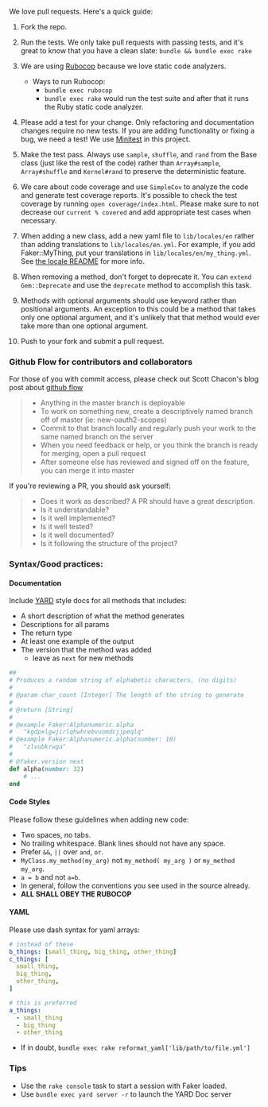 We love pull requests. Here's a quick guide:

1. Fork the repo.

2. Run the tests. We only take pull requests with passing tests, and it's great to know that you have a clean slate: `bundle && bundle exec rake`

3. We are using [Rubocop](https://github.com/bbatsov/rubocop) because we love static code analyzers. 
    * Ways to run Rubocop:
        - `bundle exec rubocop`
        - `bundle exec rake` would run the test suite and after that it runs the Ruby static code analyzer.

4. Please add a test for your change. Only refactoring and documentation changes require no new tests. If you are adding functionality or fixing a bug, we need a test! We use [Minitest](https://github.com/seattlerb/minitest) in this project.

5. Make the test pass. Always use `sample`, `shuffle`, and `rand` from the Base class (just like the rest of the code) rather than `Array#sample`, `Array#shuffle` and `Kernel#rand` to preserve the deterministic feature.

6. We care about code coverage and use `SimpleCov` to analyze the code and generate test coverage reports. It's possible to check the test coverage by running  `open coverage/index.html`. Please make sure to not decrease our `current % covered` and add appropriate test cases when necessary.

7. When adding a new class, add a new yaml file to `lib/locales/en` rather than adding translations to `lib/locales/en.yml`.  For example, if you add Faker::MyThing, put your translations in `lib/locales/en/my_thing.yml`.  See [the locale README](./lib/locales/en/README.md) for more info.

8. When removing a method, don't forget to deprecate it. You can `extend Gem::Deprecate` and use the `deprecate` method to accomplish this task.

9. Methods with optional arguments should use keyword rather than positional arguments. An exception to this could be a method that takes only one optional argument, and it's unlikely that that method would ever take more than one optional argument. 

10. Push to your fork and submit a pull request.

### Github Flow for contributors and collaborators

For those of you with commit access, please check out Scott Chacon's blog post about [github flow](http://scottchacon.com/2011/08/31/github-flow.html)

> * Anything in the master branch is deployable
> * To work on something new, create a descriptively named branch off of master (ie: new-oauth2-scopes)
> * Commit to that branch locally and regularly push your work to the same named branch on the server
> * When you need feedback or help, or you think the branch is ready for merging, open a pull request
> * After someone else has reviewed and signed off on the feature, you can merge it into master

If you're reviewing a PR, you should ask yourself:
> * Does it work as described? A PR should have a great description.
> * Is it understandable?
> * Is it well implemented?
> * Is it well tested?
> * Is it well documented?
> * Is it following the structure of the project?

### Syntax/Good practices:

#### Documentation
Include [YARD] style docs for all methods that includes:
- A short description of what the method generates
- Descriptions for all params
- The return type
- At least one example of the output
- The version that the method was added
  - leave as `next` for new methods

```ruby
##
# Produces a random string of alphabetic characters, (no digits)
# 
# @param char_count [Integer] The length of the string to generate
#
# @return [String]
# 
# @example Faker:Alphanumeric.alpha
#   "kgdpxlgwjirlqhwhrebvuomdcjjpeqlq" 
# @example Faker:Alphanumeric.alpha(number: 10)
#   "zlvubkrwga"
#
# @faker.version next
def alpha(number: 32)
    # ...
end
```

#### Code Styles
Please follow these guidelines when adding new code:
* Two spaces, no tabs.
* No trailing whitespace. Blank lines should not have any space.
* Prefer `&&`, `||` over `and`, `or`.
* `MyClass.my_method(my_arg)` not `my_method( my_arg )` or `my_method my_arg`.
* `a = b` and not `a=b`.
* In general, follow the conventions you see used in the source already.
* **ALL SHALL OBEY THE RUBOCOP**

#### YAML
Please use dash syntax for yaml arrays:
```Yaml  
# instead of these
b_things: [small_thing, big_thing, other_thing]
c_things: [
  small_thing,
  big_thing,
  other_thing,
]

# this is preferred
a_things:
  - small_thing
  - big_thing
  - other_thing
```
- If in doubt, `bundle exec rake reformat_yaml['lib/path/to/file.yml']`

### Tips

* Use the `rake console` task to start a session with Faker loaded.
* Use `bundle exec yard server -r` to launch the YARD Doc server 

[YARD]: (https://www.rubydoc.info/gems/yard/file/README.md)
